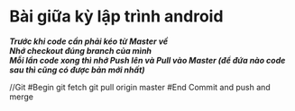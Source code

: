 # Bài giữa kỳ lập trình android
<em><strong>
Trước khi code cần phải kéo từ Master về <br>
Nhớ checkout đúng branch của mình<br>
Mỗi lần code xong thì nhớ Push lên và Pull vào Master (để đứa nào code sau thì cũng có được bản mới nhất)
</strong></em>


//Git
#Begin
git fetch
git pull origin master
#End
Commit and push and merge